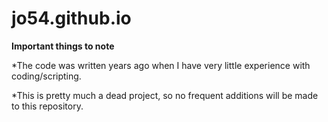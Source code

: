 # jo54.github.io
**Important things to note**

*The code was written years ago when I have very little experience with coding/scripting.

*This is pretty much a dead project, so no frequent additions will be made to this repository.
